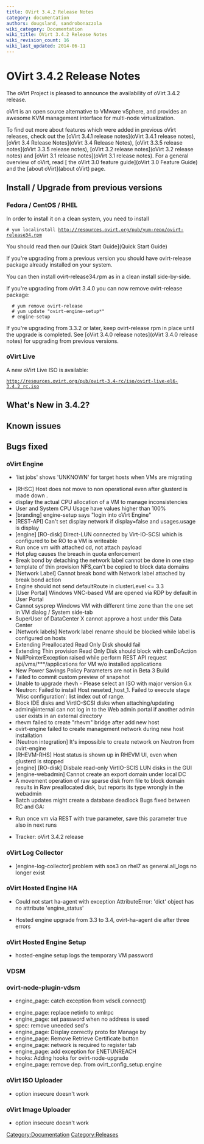 ```yaml
---
title: OVirt 3.4.2 Release Notes
category: documentation
authors: dougsland, sandrobonazzola
wiki_category: Documentation
wiki_title: OVirt 3.4.2 Release Notes
wiki_revision_count: 16
wiki_last_updated: 2014-06-11
---
```


# OVirt 3.4.2 Release Notes

The oVirt Project is pleased to announce the availability of oVirt 3.4.2 release.

oVirt is an open source alternative to VMware vSphere, and provides an awesome KVM management interface for multi-node virtualization.

To find out more about features which were added in previous oVirt releases, check out the [oVirt 3.4.1 release notes](oVirt 3.4.1 release notes), [oVirt 3.4 Release Notes](oVirt 3.4 Release Notes), [oVirt 3.3.5 release notes](oVirt 3.3.5 release notes), [oVirt 3.2 release notes](oVirt 3.2 release notes) and [oVirt 3.1 release notes](oVirt 3.1 release notes). For a general overview of oVirt, read [ the oVirt 3.0 feature guide](oVirt 3.0 Feature Guide) and the [about oVirt](about oVirt) page.

## Install / Upgrade from previous versions

### Fedora / CentOS / RHEL

In order to install it on a clean system, you need to install

`# yum localinstall `[`http://resources.ovirt.org/pub/yum-repo/ovirt-release34.rpm`](http://resources.ovirt.org/pub/yum-repo/ovirt-release34.rpm)

You should read then our [Quick Start Guide](Quick Start Guide)

If you're upgrading from a previous version you should have ovirt-release package already installed on your system.

You can then install ovirt-release34.rpm as in a clean install side-by-side.

If you're upgrading from oVirt 3.4.0 you can now remove ovirt-release package:

      # yum remove ovirt-release
      # yum update "ovirt-engine-setup*"
      # engine-setup

If you're upgrading from 3.3.2 or later, keep ovirt-release rpm in place until the upgrade is completed. See [oVirt 3.4.0 release notes](oVirt 3.4.0 release notes) for upgrading from previous versions.

### oVirt Live

A new oVirt Live ISO is available:

[`http://resources.ovirt.org/pub/ovirt-3.4-rc/iso/ovirt-live-el6-3.4.2_rc.iso`](http://resources.ovirt.org/pub/ovirt-3.4-rc/iso/ovirt-live-el6-3.4.2_rc.iso)

## What's New in 3.4.2?

## Known issues

## Bugs fixed

### oVirt Engine

* 'list jobs' shows 'UNKNOWN' for target hosts when VMs are migrating
 - [RHSC] Host does not move to non operational even after glusterd is made down .
 - display the actual CPU allocation of a VM to manage inconsistencies
 - User and System CPU Usage have values higher than 100%
 - [branding] engine-setup says "login into oVirt Engine"
 - [REST-API] Can't set display network if display=false and usages.usage is display
 - [engine] [RO-disk] Direct-LUN connected by Virt-IO-SCSI which is configured to be RO to a VM is writeable
 - Run once vm with attached cd, not attach payload
 - Hot plug causes the breach in quota enforcement
 - Break bond by detaching the network label cannot be done in one step
 - template of thin provision NFS,can't be copied to block data domains
 - [Network Label] Cannot break bond with Network label attached by break bond action
 - Engine should not send defaultRoute in clusterLevel <= 3.3
 - [User Portal] Windows VNC-based VM are opened via RDP by default in User Portal
 - Cannot sysprep Windows VM with different time zone than the one set in VM dialog / System side-tab
 - SuperUser of DataCenter X cannot approve a host under this Data Center
 - [Network labels] Network label rename should be blocked while label is configured on hosts
 - Extending Preallocated Read Only Disk should fail
 - Extending Thin provision Read Only Disk should block with canDoAction
 - NullPointerException raised while perform REST API request api/vms/\*\*\*/applications for VM w/o installed applications
 - New Power Savings Policy Parameters are not in Beta 3 Build
 - Failed to commit custom preview of snapshot
 - Unable to upgrade rhevh - Please select an ISO with major version 6.x
 - Neutron: Failed to install Host neseted_host_1. Failed to execute stage 'Misc configuration': list index out of range.
 - Block IDE disks and VirtIO-SCSI disks when attaching/updating
 - admin@internal can not log in to the Web admin portal if another admin user exists in an external directory
 - rhevm failed to create "rhevm" bridge after add new host
 - ovirt-engine failed to create management network during new host installation
 - [Neutron integration] It's impossible to create network on Neutron from ovirt-engine
 - [RHEVM-RHS] Host status is shown up in RHEVM UI, even when glusterd is stopped
 - [engine] [RO-disk] Disbale read-only VirtIO-SCIS LUN disks in the GUI
 - [engine-webadmin] Cannot create an export domain under local DC
 - A movement operation of raw sparse disk from file to block domain results in Raw preallocated disk, but reports its type wrongly in the webadmin
 - Batch updates might create a database deadlock
 Bugs fixed between RC and GA:

* Run once vm via REST with <pause>true</pause> parameter, save this parameter true also in next runs
 - Tracker: oVirt 3.4.2 release

### oVirt Log Collector

* [engine-log-collector] problem with sos3 on rhel7 as general.all_logs no longer exist

### oVirt Hosted Engine HA

* Could not start ha-agent with exception AttributeError: 'dict' object has no attribute 'engine_status'
 - Hosted engine upgrade from 3.3 to 3.4, ovirt-ha-agent die after three errors

### oVirt Hosted Engine Setup

* hosted-engine setup logs the temporary VM password

### VDSM

### ovirt-node-plugin-vdsm

* engine_page: catch exception from vdscli.connect()
 - engine_page: replace netinfo to xmlrpc
 - engine_page: set password when no address is used
 - spec: remove uneeded sed's
 - engine_page: Display correctly proto for Manage by
 - engine_page: Remove Retrieve Certificate button
 - engine_page: network is required to register tab
 - engine_page: add exception for ENETUNREACH
 - hooks: Adding hooks for ovirt-node-upgrade
 - engine_page: remove dep. from ovirt_config_setup.engine

### oVirt ISO Uploader

* option insecure doesn't work

### oVirt Image Uploader

* option insecure doesn't work

<Category:Documentation> <Category:Releases>
